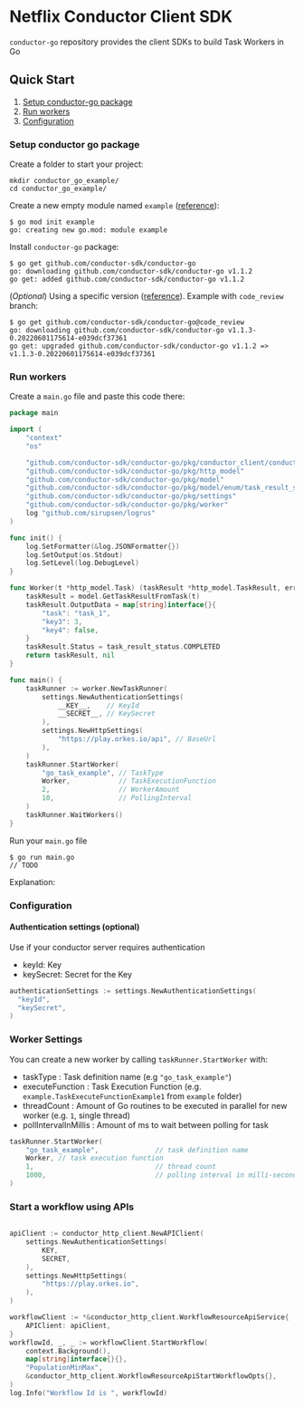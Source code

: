 # Netflix Conductor Client SDK

`conductor-go` repository provides the client SDKs to build Task Workers in Go

## Quick Start

1. [Setup conductor-go package](#Setup-conductor-go-package)
2. [Run workers](#Run-workers)
3. [Configuration](#Configuration)

### Setup conductor go package

Create a folder to start your project:
```shell
mkdir conductor_go_example/
cd conductor_go_example/
```

Create a new empty module named `example` ([reference](https://go.dev/ref/mod#go-mod-init)):

```shell
$ go mod init example
go: creating new go.mod: module example
```

Install `conductor-go` package:
```shell
$ go get github.com/conductor-sdk/conductor-go
go: downloading github.com/conductor-sdk/conductor-go v1.1.2
go get: added github.com/conductor-sdk/conductor-go v1.1.2
```

(*Optional*) Using a specific version ([reference](https://go.dev/ref/mod#go-get)). Example with `code_review` branch:
```shell
$ go get github.com/conductor-sdk/conductor-go@code_review
go: downloading github.com/conductor-sdk/conductor-go v1.1.3-0.20220601175614-e039dcf37361
go get: upgraded github.com/conductor-sdk/conductor-go v1.1.2 => v1.1.3-0.20220601175614-e039dcf37361
```

### Run workers

Create a `main.go` file and paste this code there:
```go
package main

import (
	"context"
	"os"

	"github.com/conductor-sdk/conductor-go/pkg/conductor_client/conductor_http_client"
	"github.com/conductor-sdk/conductor-go/pkg/http_model"
	"github.com/conductor-sdk/conductor-go/pkg/model"
	"github.com/conductor-sdk/conductor-go/pkg/model/enum/task_result_status"
	"github.com/conductor-sdk/conductor-go/pkg/settings"
	"github.com/conductor-sdk/conductor-go/pkg/worker"
	log "github.com/sirupsen/logrus"
)

func init() {
	log.SetFormatter(&log.JSONFormatter{})
	log.SetOutput(os.Stdout)
	log.SetLevel(log.DebugLevel)
}

func Worker(t *http_model.Task) (taskResult *http_model.TaskResult, err error) {
	taskResult = model.GetTaskResultFromTask(t)
	taskResult.OutputData = map[string]interface{}{
		"task": "task_1",
		"key3": 3,
		"key4": false,
	}
	taskResult.Status = task_result_status.COMPLETED
	return taskResult, nil
}

func main() {
	taskRunner := worker.NewTaskRunner(
		settings.NewAuthenticationSettings(
			__KEY__,    // KeyId
			__SECRET__, // KeySecret
		),
		settings.NewHttpSettings(
			"https://play.orkes.io/api", // BaseUrl
		),
	)
	taskRunner.StartWorker(
		"go_task_example", // TaskType
		Worker,            // TaskExecutionFunction
		2,                 // WorkerAmount
		10,                // PollingInterval
	)
	taskRunner.WaitWorkers()
}
```

Run your `main.go` file
```shell
$ go run main.go
// TODO
```

Explanation:


### Configuration

#### Authentication settings (optional)
Use if your conductor server requires authentication
* keyId: Key
* keySecret: Secret for the Key

```go
authenticationSettings := settings.NewAuthenticationSettings(
  "keyId",
  "keySecret",
)
```

### Worker Settings

You can create a new worker by calling `taskRunner.StartWorker` with:
* taskType : Task definition name (e.g `"go_task_example"`)
* executeFunction : Task Execution Function (e.g. `example.TaskExecuteFunctionExample1` from `example` folder)
* threadCount : Amount of Go routines to be executed in parallel for new worker (e.g. `1`, single thread)
* pollIntervalInMillis : Amount of ms to wait between polling for task

```go
taskRunner.StartWorker(
	"go_task_example",              // task definition name
	Worker, // task execution function
	1,                              // thread count
	1000,                           // polling interval in milli-seconds
)
```
### Start a workflow using APIs
```go

apiClient := conductor_http_client.NewAPIClient(
    settings.NewAuthenticationSettings(
        KEY,
        SECRET,
    ),
    settings.NewHttpSettings(
        "https://play.orkes.io",
    ),
)

workflowClient := *&conductor_http_client.WorkflowResourceApiService{
    APIClient: apiClient,
}
workflowId, _, _ := workflowClient.StartWorkflow(
    context.Background(),
    map[string]interface{}{},
    "PopulationMinMax",
    &conductor_http_client.WorkflowResourceApiStartWorkflowOpts{},
)
log.Info("Workflow Id is ", workflowId)
	
```
